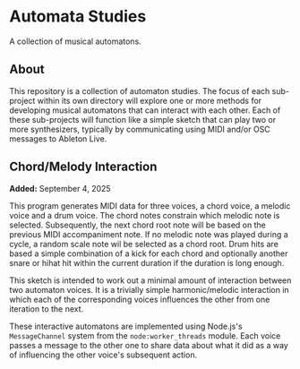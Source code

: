 # Automata Studies

A collection of musical automatons.

## About

This repository is a collection of automaton studies. The focus of each sub-project within its own directory will explore one or more methods for developing musical automatons that can interact with each other. Each of these sub-projects will function like a simple sketch that can play two or more synthesizers, typically by communicating using MIDI and/or OSC messages to Ableton Live.

## Chord/Melody Interaction

**Added:** September 4, 2025

This program generates MIDI data for three voices, a chord voice, a melodic voice and a drum voice. The chord notes constrain which melodic note is selected. Subsequently, the next chord root note will be based on the previous MIDI accompaniment note. If no melodic note was played during a cycle, a random scale note wil be selected as a chord root. Drum hits are based a simple combination of a kick for each chord and optionally another snare or hihat hit within the current duration if the duration is long enough.

This sketch is intended to work out a minimal amount of interaction between two automaton voices. It is a trivially simple harmonic/melodic interaction in which each of the corresponding voices influences the other from one iteration to the next.

These interactive automatons are implemented using Node.js's `MessageChannel` system from the `node:worker_threads` module. Each voice passes a message to the other one to share data about what it did as a way of influencing the other voice's subsequent action.
